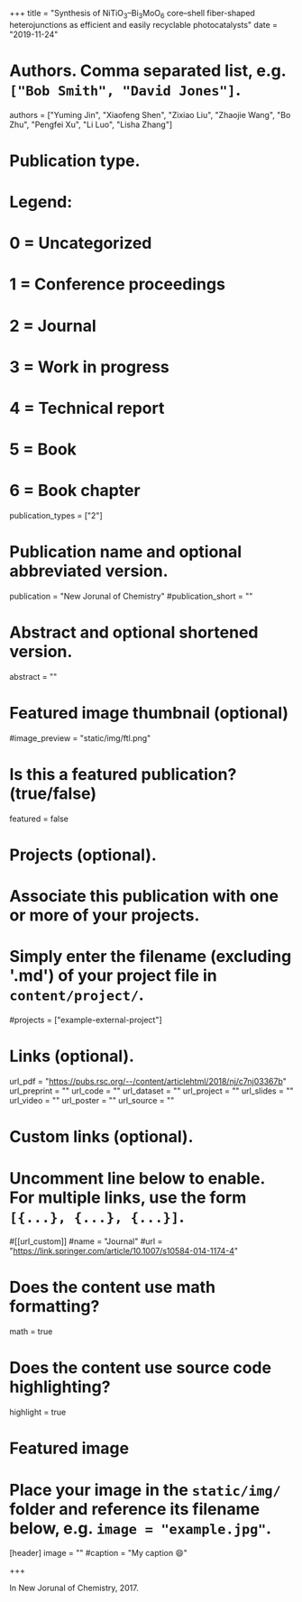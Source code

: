 +++
title = "Synthesis of NiTiO<sub>3</sub>–Bi<sub>3</sub>MoO<sub>6</sub> core–shell fiber-shaped heterojunctions as efficient and easily recyclable photocatalysts"
date = "2019-11-24"

# Authors. Comma separated list, e.g. `["Bob Smith", "David Jones"]`.

authors = ["Yuming Jin", "Xiaofeng Shen", "Zixiao Liu", "Zhaojie Wang", "Bo Zhu", "Pengfei Xu", "Li Luo", "Lisha Zhang"]

# Publication type.
# Legend:
# 0 = Uncategorized
# 1 = Conference proceedings
# 2 = Journal
# 3 = Work in progress
# 4 = Technical report
# 5 = Book
# 6 = Book chapter
publication_types = ["2"]

# Publication name and optional abbreviated version.
publication = "New Jorunal of Chemistry"
#publication_short = ""

# Abstract and optional shortened version.

abstract = ""

# Featured image thumbnail (optional)
#image_preview = "static/img/ftl.png"

# Is this a featured publication? (true/false)
featured = false

# Projects (optional).
#   Associate this publication with one or more of your projects.
#   Simply enter the filename (excluding '.md') of your project file in `content/project/`.
#projects = ["example-external-project"]

# Links (optional).
url_pdf = "https://pubs.rsc.org/--/content/articlehtml/2018/nj/c7nj03367b"
url_preprint = ""
url_code = ""
url_dataset = ""
url_project = ""
url_slides = ""
url_video = ""
url_poster = ""
url_source = ""

# Custom links (optional).
#   Uncomment line below to enable. For multiple links, use the form `[{...}, {...}, {...}]`.
#[[url_custom]]
#name = "Journal"
#url = "https://link.springer.com/article/10.1007/s10584-014-1174-4"

# Does the content use math formatting?
math = true

# Does the content use source code highlighting?
highlight = true
  
# Featured image
# Place your image in the `static/img/` folder and reference its filename below, e.g. `image = "example.jpg"`.
[header]
image = ""
#caption = "My caption :smile:"

+++

In New Jorunal of Chemistry, 2017. 

